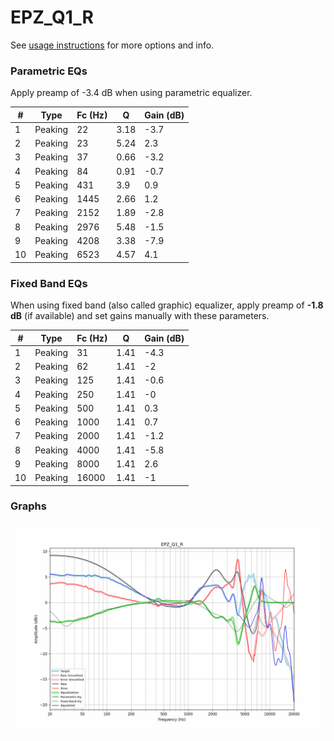 # EPZ_Q1_R
See [usage instructions](https://github.com/jaakkopasanen/AutoEq#usage) for more options and info.

### Parametric EQs
Apply preamp of -3.4 dB when using parametric equalizer.

|   # | Type    |   Fc (Hz) |    Q |   Gain (dB) |
|-----|---------|-----------|------|-------------|
|   1 | Peaking |        22 | 3.18 |        -3.7 |
|   2 | Peaking |        23 | 5.24 |         2.3 |
|   3 | Peaking |        37 | 0.66 |        -3.2 |
|   4 | Peaking |        84 | 0.91 |        -0.7 |
|   5 | Peaking |       431 | 3.9  |         0.9 |
|   6 | Peaking |      1445 | 2.66 |         1.2 |
|   7 | Peaking |      2152 | 1.89 |        -2.8 |
|   8 | Peaking |      2976 | 5.48 |        -1.5 |
|   9 | Peaking |      4208 | 3.38 |        -7.9 |
|  10 | Peaking |      6523 | 4.57 |         4.1 |

### Fixed Band EQs
When using fixed band (also called graphic) equalizer, apply preamp of **-1.8 dB** (if available) and set gains manually with these parameters.

|   # | Type    |   Fc (Hz) |    Q |   Gain (dB) |
|-----|---------|-----------|------|-------------|
|   1 | Peaking |        31 | 1.41 |        -4.3 |
|   2 | Peaking |        62 | 1.41 |        -2   |
|   3 | Peaking |       125 | 1.41 |        -0.6 |
|   4 | Peaking |       250 | 1.41 |        -0   |
|   5 | Peaking |       500 | 1.41 |         0.3 |
|   6 | Peaking |      1000 | 1.41 |         0.7 |
|   7 | Peaking |      2000 | 1.41 |        -1.2 |
|   8 | Peaking |      4000 | 1.41 |        -5.8 |
|   9 | Peaking |      8000 | 1.41 |         2.6 |
|  10 | Peaking |     16000 | 1.41 |        -1   |

### Graphs
![](./EPZ_Q1_R.png)
